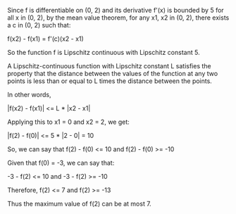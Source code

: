 Since f is differentiable on (0, 2) and its derivative f'(x) is bounded by 5 for all x in (0, 2), by the mean value theorem, for any x1, x2 in (0, 2), there exists a c in (0, 2) such that:

f(x2) - f(x1) = f'(c)(x2 - x1)

So the function f is Lipschitz continuous with Lipschitz constant 5.

A Lipschitz-continuous function with Lipschitz constant L satisfies the property that the distance between the values of the function at any two points is less than or equal to L times the distance between the points.

In other words,

|f(x2) - f(x1)| <= L * |x2 - x1|

Applying this to x1 = 0 and x2 = 2, we get:

|f(2) - f(0)| <= 5 * |2 - 0| = 10

So, we can say that f(2) - f(0) <= 10 and f(2) - f(0) >= -10

Given that f(0) = -3, we can say that:

-3 - f(2) <= 10 and -3 - f(2) >= -10

Therefore, f(2) <= 7 and f(2) >= -13

Thus the maximum value of f(2) can be at most 7.
